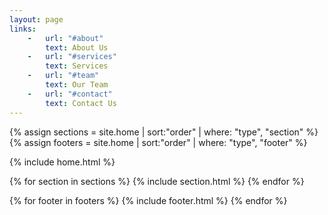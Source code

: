 ```yaml
---
layout: page
links:
    -   url: "#about"
        text: About Us
    -   url: "#services"
        text: Services
    -   url: "#team"
        text: Our Team
    -   url: "#contact"
        text: Contact Us
---
```


{% assign sections = site.home | sort:"order" | where: "type", "section" %}
{% assign footers = site.home | sort:"order" | where: "type", "footer" %}

{% include home.html %}

<main>
    {% for section in sections %}
        {% include section.html %}
    {% endfor %}
</main>

{% for footer in footers %}
    {% include footer.html %}
{% endfor %}
